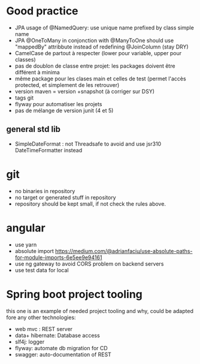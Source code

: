 # Good practice

 - JPA usage of @NamedQuery: use unique name prefixed by class simple name
 - JPA @OneToMany in conjonction with @ManyToOne should use "mappedBy" attribbute instead of redefining @JoinColumn (stay DRY)
 - CamelCase de partout à respecter (lower pour variable, upper pour classes)
 - pas de doublon de classe entre projet: les packages doivent être différent à minima
 - même package pour les clases main et celles de test (permet l'accès protected, et simplement de les retrouver)
 - version maven = version +snapshot (à corriger sur DSY)
 - tags git
 - flyway pour automatiser les projets
 - pas de mélange de version junit (4 et 5)
 
## general std lib
 - SimpleDateFormat : not Threadsafe to avoid and use jsr310 DateTimeFormatter instead
 
# git
 - no binaries in repository
 - no target or generated stuff in repository
 - repository should be kept small, if not check the rules above.

# angular
 - use yarn
 - absolute import <https://medium.com/@adrianfaciu/use-absolute-paths-for-module-imports-6e5ee9e94161>
 - use ng gateway to avoid CORS problem on backend servers 
 - use test data for local


# Spring boot project tooling
this one is an example of needed project tooling and why, could be adapted fore any 
other technologies:
 
- web mvc : REST server
- data+ hibernate: Database access
- slf4j: logger
- flyway: automate db migration for CD
- swagger: auto-documentation of REST

